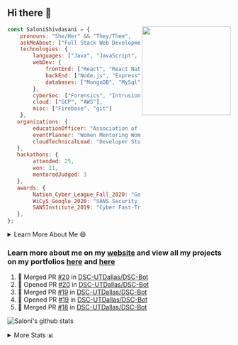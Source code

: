 ## Hi there 👋

<img align='right' src="https://storage.googleapis.com/saloni-shivdasani-resume/Saloni.png" width="200">

```javascript
const SaloniShivdasani = {
    pronouns: "She/Her" && "They/Them",
    askMeAbout: ["Full Stack Web Development", "Cloud Computing", "Cyber Security"],
    technologies: {
        languages: ["Java", "JavaScript", "SQL", "Python", "C++", "R"],
        webDev: {
            frontEnd: ["React", "React Native", "Electron"],
            backEnd: ["Node.js", "Express", "Flask"],
            databases: ["MongoDB", "MySql"],
        },
        cyberSec: ["Forensics", "Intrusion Detection", "Security Operations", "Network and Application Penetration Testing"],
        cloud: ["GCP", "AWS"],
        misc: ["Firebase", "git"]
    },
   organizations: {
        educationOfficer: "Association of Computer Machinery, UTD",
        eventPlanner: "Women Mentoring Women in Engineering, UTD",
        cloudTechnicalLead: "Developer Students Club, UTD"
   },
   hackathons: {
        attended: 25,
        won: 11,
        mentoredJudged: 3
   },
   awards: {
        Nation_Cyber_League_Fall_2020: "Gold Bracket Competitor - Top 15% nationally"
        WiCyS_Google_2020: "SANS Security Training Scholarship",
        SANSInstitute_2019: "Cyber Fast-Track Game Quarter-Finalist",
   },
};
```

<!--START_SECTION:table-->
<details>

<summary>Learn More About Me 😄 </summary>

I am a junior at The University of Texas at Dallas, and I am currently majoring in Software Engineering with a concentration in Information Assurance. I am interested and have experience in full stack development, cloud computing, and cybersecurity. I hope to find opportunities where I can gain exposure to algorithm and project design. My ultimate aim is to develop futuristic products for users because I am inspired by the impact of computing on society.

I have experience in full stack web development through my participation and awards in hackathons where I have learnt and used React, Node.js, Express, MongoDB, Flask, NLTK, and React Native along with GIT, GCP, and Firebase. Last semester, I was also responsible for backend development for a project at a local NGO where I created a REST API using Node.js, Express, MongoDB and SQL and hosted it on servers using GCP. 

From my coursework and local competitions, I have skills in algorithms and data structures in Java, database management using SQL and machine learning using Python and R. I have also been a quarter-finalist in a national cybersecurity completion hosted by the SANS institute.

I am also actively involved in campus organization where I am the cloud technical lead for Developer Student Club, Mentor and Education Officer for Association of Computing Machinery, event planner for Women Mentoring Women in Engineering and IT Committee member for IEEE.

</details>

<!--END_SECTION:table-->

### Learn more about me on my [website](https://www.saloni-shivdasani.codes) and view all my projects on my portfolios [here](https://www.saloni-shivdasani.codes/projects) and  [here](http://devpost.com/SaloniS)

<!--START_SECTION:activity-->
1. 🎉 Merged PR [#20](https://github.com/DSC-UTDallas/DSC-Bot/pull/20) in [DSC-UTDallas/DSC-Bot](https://github.com/DSC-UTDallas/DSC-Bot)
2. 💪 Opened PR [#20](https://github.com/DSC-UTDallas/DSC-Bot/pull/20) in [DSC-UTDallas/DSC-Bot](https://github.com/DSC-UTDallas/DSC-Bot)
3. 🎉 Merged PR [#19](https://github.com/DSC-UTDallas/DSC-Bot/pull/19) in [DSC-UTDallas/DSC-Bot](https://github.com/DSC-UTDallas/DSC-Bot)
4. 💪 Opened PR [#19](https://github.com/DSC-UTDallas/DSC-Bot/pull/19) in [DSC-UTDallas/DSC-Bot](https://github.com/DSC-UTDallas/DSC-Bot)
5. 🎉 Merged PR [#18](https://github.com/DSC-UTDallas/DSC-Bot/pull/18) in [DSC-UTDallas/DSC-Bot](https://github.com/DSC-UTDallas/DSC-Bot)
<!--END_SECTION:activity-->

![Saloni's github stats](https://github-readme-stats.vercel.app/api?username=SaloniSS)

<!--START_SECTION:table-->
<details>

<summary>More Stats 📊 </summary>

<!--START_SECTION:waka-->
![Lines of code](https://img.shields.io/badge/From%20Hello%20World%20I%27ve%20Written-1.3%20million%20lines%20of%20code-blue)

**🐱 My Github Data** 

> 🏆 111 Contributions in the Year 2021
 > 
> 📦 546.0 kB Used in Github's Storage 
 > 
> 💼 Opted to Hire
 > 
> 📜 24 Public Repositories 
 > 
> 🔑 20 Private Repositories  
 > 
**I'm a Night 🦉** 

```text
🌞 Morning    199 commits    ████░░░░░░░░░░░░░░░░░░░░░   17.91% 
🌆 Daytime    216 commits    ████░░░░░░░░░░░░░░░░░░░░░   19.44% 
🌃 Evening    383 commits    ████████░░░░░░░░░░░░░░░░░   34.47% 
🌙 Night      313 commits    ███████░░░░░░░░░░░░░░░░░░   28.17%

```
📅 **I'm Most Productive on Saturday** 

```text
Monday       103 commits    ██░░░░░░░░░░░░░░░░░░░░░░░   9.27% 
Tuesday      103 commits    ██░░░░░░░░░░░░░░░░░░░░░░░   9.27% 
Wednesday    112 commits    ██░░░░░░░░░░░░░░░░░░░░░░░   10.08% 
Thursday     72 commits     █░░░░░░░░░░░░░░░░░░░░░░░░   6.48% 
Friday       88 commits     ██░░░░░░░░░░░░░░░░░░░░░░░   7.92% 
Saturday     357 commits    ████████░░░░░░░░░░░░░░░░░   32.13% 
Sunday       276 commits    ██████░░░░░░░░░░░░░░░░░░░   24.84%

```


📊 **This Week I Spent My Time On** 

```text
⌚︎ Time Zone: America/Chicago

💬 Programming Languages: 
Other                    10 hrs 45 mins      ██████████████░░░░░░░░░░░   58.07% 
Python                   4 hrs 11 mins       █████░░░░░░░░░░░░░░░░░░░░   22.67% 
JavaScript               1 hr 31 mins        ██░░░░░░░░░░░░░░░░░░░░░░░   8.2% 
HTML                     1 hr 2 mins         █░░░░░░░░░░░░░░░░░░░░░░░░   5.64% 
Bash                     59 mins             █░░░░░░░░░░░░░░░░░░░░░░░░   5.36%

```

**I Mostly Code in JavaScript** 

```text
JavaScript               25 repos            ████████████░░░░░░░░░░░░░   51.02% 
Java                     5 repos             ██░░░░░░░░░░░░░░░░░░░░░░░   10.2% 
TypeScript               5 repos             ██░░░░░░░░░░░░░░░░░░░░░░░   10.2% 
Python                   4 repos             ██░░░░░░░░░░░░░░░░░░░░░░░   8.16% 
CSS                      3 repos             █░░░░░░░░░░░░░░░░░░░░░░░░   6.12%

```



<!--END_SECTION:waka-->

<!--END_SECTION:table-->

<!--
**SaloniSS/SaloniSS** is a ✨ _special_ ✨ repository because its `README.md` (this file) appears on your GitHub profile.

Here are some ideas to get you started:

- 🔭 I’m currently working on ...
- 🌱 I’m currently learning ...
- 👯 I’m looking to collaborate on ...
- 🤔 I’m looking for help with ...
- 💬 Ask me about ...
- 📫 How to reach me: ...
- 😄 Pronouns: ...
- ⚡ Fun fact: ...
-->
